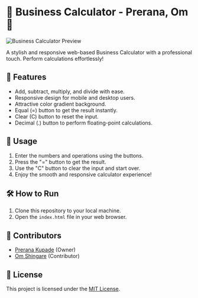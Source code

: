 # 🧮 Business Calculator - Prerana, Om 🧮

![Business Calculator Preview](calculator_preview.png)

A stylish and responsive web-based Business Calculator with a professional touch. Perform calculations effortlessly!

## 🚀 Features

- Add, subtract, multiply, and divide with ease.
- Responsive design for mobile and desktop users.
- Attractive color gradient background.
- Equal (=) button to get the result instantly.
- Clear (C) button to reset the input.
- Decimal (.) button to perform floating-point calculations.

## 📝 Usage

1. Enter the numbers and operations using the buttons.
2. Press the "=" button to get the result.
3. Use the "C" button to clear the input and start over.
4. Enjoy the smooth and responsive calculator experience!

## 🛠️ How to Run

1. Clone this repository to your local machine.
2. Open the `index.html` file in your web browser.

## 👥 Contributors

- [Prerana Kupade](https://github.com/PreranaKupade) (Owner)
- [Om Shingare](https://github.com/ShingareOm) (Contributor)

## 📄 License

This project is licensed under the [MIT License](LICENSE).
